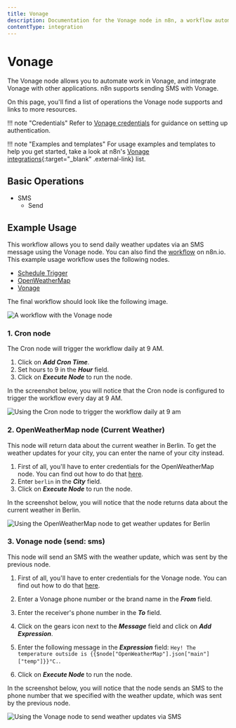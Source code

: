 ```yaml
---
title: Vonage
description: Documentation for the Vonage node in n8n, a workflow automation platform. Includes details of operations and configuration, and links to examples and credentials information.
contentType: integration
---
```


# Vonage

The Vonage node allows you to automate work in Vonage, and integrate Vonage with other applications. n8n supports sending SMS with Vonage. 

On this page, you'll find a list of operations the Vonage node supports and links to more resources.

!!! note "Credentials"
    Refer to [Vonage credentials](/integrations/builtin/credentials/vonage/) for guidance on setting up authentication. 

!!! note "Examples and templates"
    For usage examples and templates to help you get started, take a look at n8n's [Vonage integrations](https://n8n.io/integrations/vonage/){:target="_blank" .external-link} list.


## Basic Operations

* SMS
    * Send

## Example Usage

This workflow allows you to send daily weather updates via an SMS message using the Vonage node. You can also find the [workflow](https://n8n.io/workflows/723) on n8n.io. This example usage workflow uses the following nodes.

- [Schedule Trigger](/integrations/builtin/core-nodes/n8n-nodes-base.scheduletrigger/)
- [OpenWeatherMap](/integrations/builtin/app-nodes/n8n-nodes-base.openweathermap/)
- [Vonage]()

The final workflow should look like the following image.

![A workflow with the Vonage node](/_images/integrations/builtin/app-nodes/vonage/workflow.png)

### 1. Cron node

The Cron node will trigger the workflow daily at 9 AM.

1. Click on ***Add Cron Time***.
2. Set hours to 9 in the ***Hour*** field.
3. Click on ***Execute Node*** to run the node.

In the screenshot below, you will notice that the Cron node is configured to trigger the workflow every day at 9 AM.

![Using the Cron node to trigger the workflow daily at 9 am](/_images/integrations/builtin/app-nodes/vonage/cron_node.png)

### 2. OpenWeatherMap node (Current Weather)

This node will return data about the current weather in Berlin. To get the weather updates for your city, you can enter the name of your city instead.

1. First of all, you'll have to enter credentials for the OpenWeatherMap node. You can find out how to do that [here](/integrations/builtin/credentials/openweathermap/).
2. Enter `berlin` in the ***City*** field.
3. Click on ***Execute Node*** to run the node.

In the screenshot below, you will notice that the node returns data about the current weather in Berlin.

![Using the OpenWeatherMap node to get weather updates for Berlin](/_images/integrations/builtin/app-nodes/vonage/openweathermap_node.png)

### 3. Vonage node (send: sms)

This node will send an SMS with the weather update, which was sent by the previous node.

1. First of all, you'll have to enter credentials for the Vonage node. You can find out how to do that [here](/integrations/builtin/credentials/vonage/).
2. Enter a Vonage phone number or the brand name in the ***From*** field.
3. Enter the receiver's phone number in the ***To*** field.
4. Click on the gears icon next to the ***Message*** field and click on ***Add Expression***.

5. Enter the following message in the ***Expression*** field: `Hey! The temperature outside is {{$node["OpenWeatherMap"].json["main"]["temp"]}}°C.`.
6. Click on ***Execute Node*** to run the node.


In the screenshot below, you will notice that the node sends an SMS to the phone number that we specified with the weather update, which was sent by the previous node.

![Using the Vonage node to send weather updates via SMS](/_images/integrations/builtin/app-nodes/vonage/vonage_node.png)





